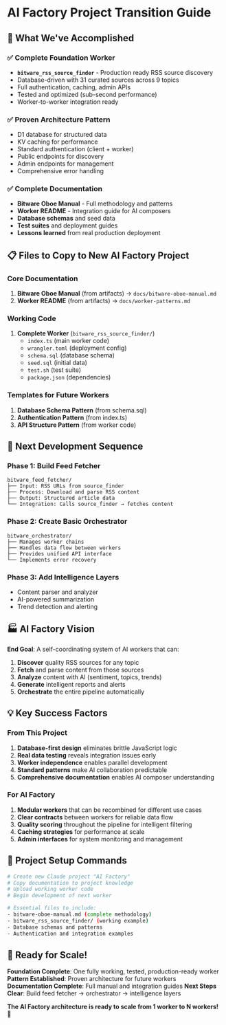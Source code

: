 # AI Factory Project Transition Guide

## 🎯 What We've Accomplished

### ✅ Complete Foundation Worker
- **`bitware_rss_source_finder`** - Production ready RSS source discovery
- Database-driven with 31 curated sources across 9 topics
- Full authentication, caching, admin APIs
- Tested and optimized (sub-second performance)
- Worker-to-worker integration ready

### ✅ Proven Architecture Pattern  
- D1 database for structured data
- KV caching for performance
- Standard authentication (client + worker)
- Public endpoints for discovery
- Admin endpoints for management
- Comprehensive error handling

### ✅ Complete Documentation
- **Bitware Oboe Manual** - Full methodology and patterns
- **Worker README** - Integration guide for AI composers
- **Database schemas** and seed data
- **Test suites** and deployment guides
- **Lessons learned** from real production deployment

## 📋 Files to Copy to New AI Factory Project

### Core Documentation
1. **Bitware Oboe Manual** (from artifacts) → `docs/bitware-oboe-manual.md`
2. **Worker README** (from artifacts) → `docs/worker-patterns.md`

### Working Code
1. **Complete Worker** (`bitware_rss_source_finder/`)
   - `index.ts` (main worker code)
   - `wrangler.toml` (deployment config)
   - `schema.sql` (database schema)
   - `seed.sql` (initial data)
   - `test.sh` (test suite)
   - `package.json` (dependencies)

### Templates for Future Workers
1. **Database Schema Pattern** (from schema.sql)
2. **Authentication Pattern** (from index.ts)
3. **API Structure Pattern** (from worker code)

## 🚀 Next Development Sequence

### Phase 1: Build Feed Fetcher
```
bitware_feed_fetcher/
├── Input: RSS URLs from source_finder
├── Process: Download and parse RSS content
├── Output: Structured article data
└── Integration: Calls source_finder → fetches content
```

### Phase 2: Create Basic Orchestrator
```
bitware_orchestrator/
├── Manages worker chains
├── Handles data flow between workers
├── Provides unified API interface
└── Implements error recovery
```

### Phase 3: Add Intelligence Layers
- Content parser and analyzer
- AI-powered summarization
- Trend detection and alerting

## 🏭 AI Factory Vision

**End Goal**: A self-coordinating system of AI workers that can:
1. **Discover** quality RSS sources for any topic
2. **Fetch** and parse content from those sources
3. **Analyze** content with AI (sentiment, topics, trends)
4. **Generate** intelligent reports and alerts
5. **Orchestrate** the entire pipeline automatically

## 💡 Key Success Factors

### From This Project
1. **Database-first design** eliminates brittle JavaScript logic
2. **Real data testing** reveals integration issues early  
3. **Worker independence** enables parallel development
4. **Standard patterns** make AI collaboration predictable
5. **Comprehensive documentation** enables AI composer understanding

### For AI Factory
1. **Modular workers** that can be recombined for different use cases
2. **Clear contracts** between workers for reliable data flow
3. **Quality scoring** throughout the pipeline for intelligent filtering
4. **Caching strategies** for performance at scale
5. **Admin interfaces** for system monitoring and management

## 🔄 Project Setup Commands

```bash
# Create new Claude project "AI Factory"
# Copy documentation to project knowledge
# Upload working worker code
# Begin development of next worker

# Essential files to include:
- bitware-oboe-manual.md (complete methodology)
- bitware_rss_source_finder/ (working example)
- Database schemas and patterns
- Authentication and integration examples
```

## 🎯 Ready for Scale!

**Foundation Complete**: One fully working, tested, production-ready worker
**Pattern Established**: Proven architecture for future workers  
**Documentation Complete**: Full manual and integration guides
**Next Steps Clear**: Build feed fetcher → orchestrator → intelligence layers

**The AI Factory architecture is ready to scale from 1 worker to N workers!** 🚀
